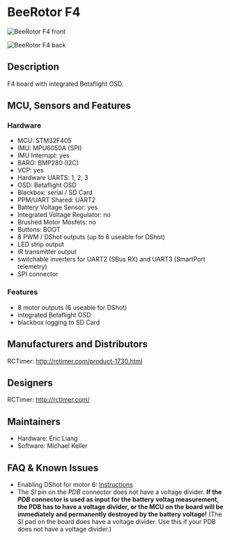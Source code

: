# BeeRotor F4

![BeeRotor F4 front](https://betaflight.com/assets/img/boards/beerotorf4/beerotorf4_front.jpg)

![BeeRotor F4 back](https://betaflight.com/assets/img/boards/beerotorf4/beerotorf4_back.jpg)

## Description

F4 board with integrated Betaflight OSD.

## MCU, Sensors and Features

### Hardware

- MCU: STM32F405
- IMU: MPU6050A (SPI)
- IMU Interrupt: yes
- BARO: BMP280 (I2C)
- VCP: yes
- Hardware UARTS: 1, 2, 3
- OSD: Betaflight OSD
- Blackbox: serial / SD Card
- PPM/UART Shared: UART2
- Battery Voltage Sensor: yes
- Integrated Voltage Regulator: no
- Brushed Motor Mosfets: no
- Buttons: BOOT
- 8 PWM / DShot outputs (up to 6 useable for DShot)
- LED strip output
- IR transmitter output
- switchable inverters for UART2 (SBus RX) and UART3 (SmartPort telemetry)
- SPI connector

### Features

- 8 motor outputs (6 useable for DShot)
- integrated Betaflight OSD
- blackbox logging to SD Card

## Manufacturers and Distributors

RCTimer: http://rctimer.com/product-1730.html

## Designers

RCTimer: http://rctimer.com/

## Maintainers

- Hardware: Eric Liang
- Software: Michael Keller

## FAQ & Known Issues

- Enabling DShot for motor 6: [Instructions](DSHOT-ESC-Protocol#beerotor-f4----for-use-with-a-hexacopter-motor-6-needs-to-be-moved-to-the-led-pin-on-the-sc-connector)
- The _SI_ pin on the _PDB_ connector does not have a voltage divider. **If the _PDB_ connector is used as input for the battery voltag measurement, the PDB has to have a voltage divider, or the MCU on the board will be immediately and permanently destroyed by the battery voltage!**
  (The _SI_ pad on the board does have a voltage divider. Use this if your PDB does not have a voltage divider.)
